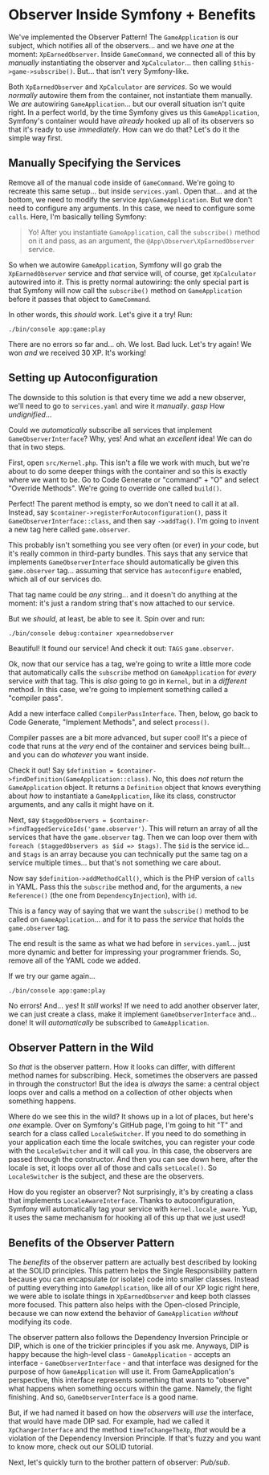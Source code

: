 # Observer Inside Symfony + Benefits

We've implemented the Observer Pattern! The `GameApplication` is our subject, which
notifies all of the observers... and we have *one* at the moment:
`XpEarnedObserver`. Inside `GameCommand`, we connected all of this by *manually*
instantiating the observer and `XpCalculator`... then calling
`$this->game->subscribe()`. But... that isn't very Symfony-like.

Both `XpEarnedObserver` and `XpCalculator` are *services*. So we would *normally*
autowire them from the container, not instantiate them manually. We *are* autowiring
`GameApplication`... but our overall situation isn't quite right. In a perfect world,
by the time Symfony gives us this `GameApplication`, Symfony's container would
have *already* hooked up all of its observers so that it's ready to use
*immediately*. How can we do that? Let's do it the simple way first.

## Manually Specifying the Services

Remove all of the manual code inside of `GameCommand`. We're
going to recreate this same setup... but inside `services.yaml`. Open that... and
at the bottom, we need to modify the service `App\GameApplication`.
But we don't need to configure any arguments. In this case, we need to configure
some `calls`. Here, I'm basically telling Symfony:

> Yo! After you instantiate `GameApplication`, call the `subscribe()` method on
> it and pass, as an argument, the `@App\Observer\XpEarnedObserver` service.

So when we autowire `GameApplication`, Symfony will go grab the `XpEarnedObserver`
service and *that* service will, of course, get `XpCalculator` autowired into *it*.
This is pretty normal autowiring: the only special part is that Symfony will
now call the `subscribe()` method on `GameApplication` before it passes that
object to `GameCommand`.

In other words, this *should* work. Let's give it a try! Run:

```terminal
./bin/console app:game:play
```

There are no errors so far and... oh. We lost. Bad luck. Let's try again! We won
*and* we received 30 XP. It's working!

## Setting up Autoconfiguration

The downside to this solution is that every time we add a new observer, we'll need
to go to `services.yaml` and wire it *manually*. *gasp* How *undignified*...

Could we *automatically* subscribe all services that implement
`GameObserverInterface`? Why, yes! And what an *excellent* idea! We can do that in
two steps.

First, open `src/Kernel.php`. This isn't a file we work with much, but we're
about to do some deeper things with the container and so this is exactly where we
want to be. Go to Code Generate or "command" + "O" and select "Override Methods".
We're going to override one called `build()`.

Perfect! The parent method is empty, so we don't need to call it at all. Instead,
say `$container->registerForAutoconfiguration()`, pass it
`GameObserverInterface::class`, and then say `->addTag()`. I'm going to invent a
new tag here called `game.observer`.

This probably isn't something you see very often (or ever) in *your* code, but it's
really common in third-party bundles. This says that any service that implements
`GameObserverInterface` should automatically be given this `game.observer` tag...
assuming that service has `autoconfigure` enabled, which all of our services do.

That tag name could be *any* string... and it doesn't do anything at the moment:
it's just a random string that's now attached to our service.

But we *should*, at least, be able to see it. Spin over and run:

```terminal
./bin/console debug:container xpearnedobserver
```

Beautiful! It found our service! And check it out: `TAGS` `game.observer`.

Ok, now that our service has a tag, we're going to write a little more code
that automatically calls the `subscribe` method on `GameApplication` for *every*
service *with* that tag. This is *also* going to go in `Kernel`, but in a
 *different* method. In this case, we're going to implement something called a
 "compiler pass".

Add a new interface called `CompilerPassInterface`. Then, below, go back to Code
Generate, "Implement Methods", and select `process()`.

Compiler passes are a bit more advanced, but super cool! It's a piece of code that
runs at the *very* end of the container and services being built... and you can do
*whatever* you want inside.

Check it out! Say `$definition = $container->findDefinition(GameApplication::class)`.
No, this does *not* return the `GameApplication` object. It returns a `Definition`
object that knows everything about *how* to instantiate a `GameApplication`, like
its class, constructor arguments, and any calls it might have on it.

Next, say `$taggedObservers = $container->findTaggedServiceIds('game.observer')`.
This will return an array of all the services that have the `game.observer` tag.
Then we can loop over them with `foreach ($taggedObservers as $id => $tags)`. The
`$id` is the service id... and `$tags` is an array because you can technically
put the same tag on a service multiple times... but that's not something we care
about.

Now say `$definition->addMethodCall()`, which is the PHP version of `calls` in YAML.
Pass this the `subscribe` method and, for the arguments, a `new Reference()` (the
one from `DependencyInjection`), with `id`.

This is a fancy way of saying that we want the `subscribe()` method to be called
on `GameApplication`... and for it to pass the *service* that holds the
`game.observer` tag.

The end result is the same as what we had before in `services.yaml`... just more
dynamic and better for impressing your programmer friends. So, remove all of
the YAML code we added.

If we try our game again...

```terminal
./bin/console app:game:play
```

No errors! And... yes! It *still* works! If we need to add another observer later,
we can just create a class, make it implement `GameObserverInterface` and... done! It
will *automatically* be subscribed to `GameApplication`.

## Observer Pattern in the Wild

So *that* is the observer pattern. How it looks can differ, with different method
names for subscribing. Heck, sometimes the observers are passed in through the
constructor! But the idea is *always* the same: a central object loops over and calls
a method on a collection of other objects when something happens.

Where do we see this in the wild? It shows up in a lot of places, but here's *one*
example. Over on Symfony's GitHub page, I'm going to hit "T" and search for a class
called `LocaleSwitcher`. If you need to do something in your application each time
the locale switches, you can register your code with the `LocaleSwitcher` and it will
call you. In this case, the observers are passed through the constructor. And then
you can see down here, after the locale is set, it loops over all of those and
calls `setLocale()`. So `LocaleSwitcher` is the subject, and these are the observers.

How do you register an observer? Not surprisingly, it's by creating a class that
implements `LocaleAwareInterface`. Thanks to autoconfiguration, Symfony will
automatically tag your service with `kernel.locale_aware`. Yup, it uses the same
mechanism for hooking all of this up that we just used!

## Benefits of the Observer Pattern

The *benefits* of the observer pattern are actually best described by looking at the
SOLID principles. This pattern helps the Single Responsibility pattern because you
can encapsulate (or isolate) code into smaller classes. Instead of putting everything
into `GameApplication`, like all of our XP logic right here, we were able to isolate
things in `XpEarnedObserver` and keep both classes more focused. This pattern
also helps with the Open-closed Principle, because we can now extend the behavior
of `GameApplication` *without* modifying its code.

The observer pattern also follows the Dependency Inversion Principle or DIP, which
is one of the trickier principles if you ask me. Anyways, DIP is happy because
the high-level class - `GameApplication` - accepts an interface -
`GameObserverInterface` - and that interface was designed for the purpose of how
`GameApplication` will use it. From GameApplication's perspective, this interface
represents something that wants to "observe" what happens when something occurs
within the game. Namely, the fight finishing. And so, `GameObserverInterface`
is a good name.

But, if we had named it based on how the *observers* will *use* the interface, that
would have made DIP sad. For example, had we called it
`XpChangerInterface` and the method `timeToChangeTheXp`, *that* would be a violation
of the Dependency Inversion Principle. If that's fuzzy and you want to know more,
check out our SOLID tutorial.

Next, let's quickly turn to the brother pattern of observer: *Pub/sub*.
